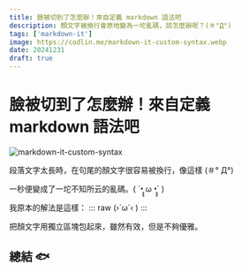 ```yaml
---
title: 臉被切到了怎麼辦！來自定義 markdown 語法吧
description: 顏文字被換行會原地變為一坨亂碼，該怎麼辦呢？(＃°Д°)
tags: ['markdown-it']
image: https://codlin.me/markdown-it-custom-syntax.webp
date: 20241231
draft: true
---
```


# 臉被切到了怎麼辦！來自定義 markdown 語法吧

![markdown-it-custom-syntax](/markdown-it-custom-syntax.webp)

段落文字太長時，在句尾的顏文字很容易被換行，像這樣 (＃°
Д°)

一秒便變成了一坨不知所云的亂碼。( ´•̥̥̥ ω •̥̥̥` )

我原本的解法是這樣：
::: raw
<span class="text-nowrap">(›´ω`‹ )</span>
:::

把顏文字用獨立區塊包起來，雖然有效，但是不夠優雅。

## 總結 🐟
